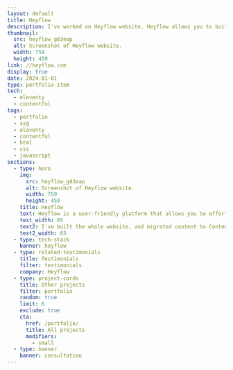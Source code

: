 ```yaml
---
layout: default
title: Heyflow
description: I've worked on Heyflow website. Heyflow allows you to build interactive flows and forms effortlessly without the need for any coding expertise.
thumbnail:
  src: heyflow_g83eap
  alt: Screenshot of Heyflow website.
  width: 759
  height: 459
link: //heyflow.com
display: true
date: 2024-01-01
type: portfolio-item
tech:
  - eleventy
  - contentful
tags:
  - portfolio
  - ssg
  - eleventy
  - contentful
  - html
  - css
  - javascript
sections:
  - type: hero
    img:
      src: heyflow_g83eap
      alt: Screenshot of Heyflow website.
      width: 759
      height: 459
    title: Heyflow
    text: Heyflow is a user-friendly platform that allows you to effortlessly build interactive flows, multi-step forms, lead funnels, and customized landing pages to engage your website visitors and drive conversions - all without the need for any coding expertise.
    text_width: 65
    text2: I've built the whole website, and migrated content to Contentful.
    text2_width: 65
  - type: tech-stack
    banner: heyflow
  - type: related-testimonials
    title: Testimonials
    filter: testimonials
    company: Heyflow
  - type: project-cards
    title: Other projects
    filter: portfolio
    random: true
    limit: 6
    exclude: true
    cta:
      href: /portfolio/
      title: All projects
      modifiers:
        - small
  - type: banner
    banner: consultation
---
```

